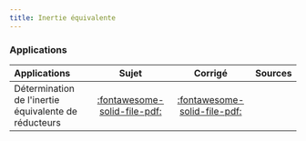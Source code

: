 ```yaml
---
title: Inertie équivalente 
---
```


### Applications 
 
| Applications | Sujet | Corrigé | Sources  | 
| :-------------- | :---: | :-----: | :------: | 
| Détermination de l'inertie équivalente de réducteurs | [:fontawesome-solid-file-pdf:](http://xpessoles-cpge.fr/pdf/Cy_05_01_Application_00_Reducteurs_Sujet.pdf) | [:fontawesome-solid-file-pdf:](http://xpessoles-cpge.fr/pdf/Cy_05_01_Application_00_Reducteurs_Corrige.pdf) | 

